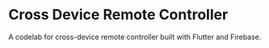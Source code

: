 # Cross Device Remote Controller

A codelab for cross-device remote controller built with Flutter and Firebase.
